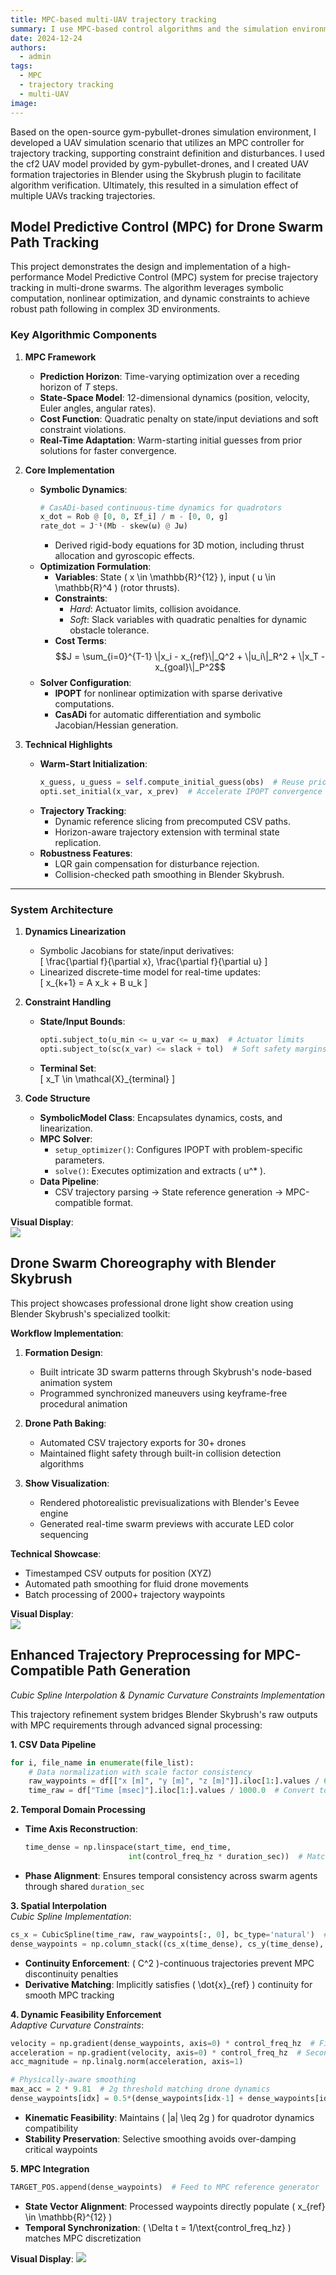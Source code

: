 ```yaml
---
title: MPC-based multi-UAV trajectory tracking
summary: I use MPC-based control algorithms and the simulation environment of gym-pybullet-drones to implement trajectory tracking for multi-UAV simulations!
date: 2024-12-24
authors:
  - admin
tags:
  - MPC
  - trajectory tracking
  - multi-UAV
image:
---
```


Based on the open-source gym-pybullet-drones simulation environment, I developed a UAV simulation scenario that utilizes an MPC controller for trajectory tracking, supporting constraint definition and disturbances. I used the cf2 UAV model provided by gym-pybullet-drones, and I created UAV formation trajectories in Blender using the Skybrush plugin to facilitate algorithm verification. Ultimately, this resulted in a simulation effect of multiple UAVs tracking trajectories. 

## Model Predictive Control (MPC) for Drone Swarm Path Tracking

This project demonstrates the design and implementation of a high-performance Model Predictive Control (MPC) system for precise trajectory tracking in multi-drone swarms. The algorithm leverages symbolic computation, nonlinear optimization, and dynamic constraints to achieve robust path following in complex 3D environments.  

### **Key Algorithmic Components**  
1. **MPC Framework**  
   - **Prediction Horizon**: Time-varying optimization over a receding horizon of $T$ steps.  
   - **State-Space Model**: 12-dimensional dynamics (position, velocity, Euler angles, angular rates).  
   - **Cost Function**: Quadratic penalty on state/input deviations and soft constraint violations.  
   - **Real-Time Adaptation**: Warm-starting initial guesses from prior solutions for faster convergence.  

2. **Core Implementation**  
   - **Symbolic Dynamics**:  
     ```python  
     # CasADi-based continuous-time dynamics for quadrotors  
     x_dot = Rob @ [0, 0, Σf_i] / m - [0, 0, g]  
     rate_dot = J⁻¹(Mb - skew(ω) @ Jω)  
     ```  
     - Derived rigid-body equations for 3D motion, including thrust allocation and gyroscopic effects.  
   - **Optimization Formulation**:  
     - **Variables**: State \( x \in \mathbb{R}^{12} \), input \( u \in \mathbb{R}^4 \) (rotor thrusts).  
     - **Constraints**:  
       - *Hard*: Actuator limits, collision avoidance.  
       - *Soft*: Slack variables with quadratic penalties for dynamic obstacle tolerance.  
     - **Cost Terms**:  
       $$J = \sum_{i=0}^{T-1} \|x_i - x_{ref}\|_Q^2 + \|u_i\|_R^2 + \|x_T - x_{goal}\|_P^2$$  
   - **Solver Configuration**:  
     - **IPOPT** for nonlinear optimization with sparse derivative computations.  
     - **CasADi** for automatic differentiation and symbolic Jacobian/Hessian generation.  

3. **Technical Highlights**  
   - **Warm-Start Initialization**:  
     ```python  
     x_guess, u_guess = self.compute_initial_guess(obs)  # Reuse prior solutions  
     opti.set_initial(x_var, x_prev)  # Accelerate IPOPT convergence  
     ```  
   - **Trajectory Tracking**:  
     - Dynamic reference slicing from precomputed CSV paths.  
     - Horizon-aware trajectory extension with terminal state replication.  
   - **Robustness Features**:  
     - LQR gain compensation for disturbance rejection.  
     - Collision-checked path smoothing in Blender Skybrush.  

---

### **System Architecture**  
1. **Dynamics Linearization**  
   - Symbolic Jacobians for state/input derivatives:  
     \[ \frac{\partial f}{\partial x}, \frac{\partial f}{\partial u} \]  
   - Linearized discrete-time model for real-time updates:  
     \[ x_{k+1} = A x_k + B u_k \]  

2. **Constraint Handling**  
   - **State/Input Bounds**:  
     ```python  
     opti.subject_to(u_min <= u_var <= u_max)  # Actuator limits  
     opti.subject_to(sc(x_var) <= slack + tol)  # Soft safety margins  
     ```  
   - **Terminal Set**:  
     \[ x_T \in \mathcal{X}_{terminal} \]  

3. **Code Structure**  
   - **SymbolicModel Class**: Encapsulates dynamics, costs, and linearization.  
   - **MPC Solver**:  
     - `setup_optimizer()`: Configures IPOPT with problem-specific parameters.  
     - `solve()`: Executes optimization and extracts \( u^* \).  
   - **Data Pipeline**:  
     - CSV trajectory parsing → State reference generation → MPC-compatible format.  

**Visual Display**:  
![](./7-1.gif)

## Drone Swarm Choreography with Blender Skybrush

This project showcases professional drone light show creation using Blender Skybrush's specialized toolkit:  

**Workflow Implementation**:  
1. **Formation Design**:  
   - Built intricate 3D swarm patterns through Skybrush's node-based animation system  
   - Programmed synchronized maneuvers using keyframe-free procedural animation  

2. **Drone Path Baking**:  
   - Automated CSV trajectory exports for 30+ drones  
   - Maintained flight safety through built-in collision detection algorithms  

3. **Show Visualization**:  
   - Rendered photorealistic previsualizations with Blender's Eevee engine  
   - Generated real-time swarm previews with accurate LED color sequencing  

**Technical Showcase**:  
- Timestamped CSV outputs for position (XYZ)   
- Automated path smoothing for fluid drone movements  
- Batch processing of 2000+ trajectory waypoints  

**Visual Display**:  
![](./1-2.gif)
## Enhanced Trajectory Preprocessing for MPC-Compatible Path Generation  
*Cubic Spline Interpolation & Dynamic Curvature Constraints Implementation*

This trajectory refinement system bridges Blender Skybrush's raw outputs with MPC requirements through advanced signal processing:

**1. CSV Data Pipeline**  
```python
for i, file_name in enumerate(file_list):
    # Data normalization with scale factor consistency
    raw_waypoints = df[["x [m]", "y [m]", "z [m]"]].iloc[1:].values / 6.0  # Maintain scaling factor
    time_raw = df["Time [msec]"].iloc[1:].values / 1000.0  # Convert to seconds
```

**2. Temporal Domain Processing**  
- **Time Axis Reconstruction**:  
  ```python
  time_dense = np.linspace(start_time, end_time, 
                         int(control_freq_hz * duration_sec))  # Match MPC control frequency
  ```  
- **Phase Alignment**: Ensures temporal consistency across swarm agents through shared `duration_sec`

**3. Spatial Interpolation**  
*Cubic Spline Implementation*:  
```python
cs_x = CubicSpline(time_raw, raw_waypoints[:, 0], bc_type='natural')  # Natural boundary conditions
dense_waypoints = np.column_stack((cs_x(time_dense), cs_y(time_dense), cs_z(time_dense)))
```  
- **Continuity Enforcement**: \( C^2 \)-continuous trajectories prevent MPC discontinuity penalties  
- **Derivative Matching**: Implicitly satisfies \( \dot{x}_{ref} \) continuity for smooth MPC tracking

**4. Dynamic Feasibility Enforcement**  
*Adaptive Curvature Constraints*:  
```python
velocity = np.gradient(dense_waypoints, axis=0) * control_freq_hz  # First derivative
acceleration = np.gradient(velocity, axis=0) * control_freq_hz  # Second derivative
acc_magnitude = np.linalg.norm(acceleration, axis=1)

# Physically-aware smoothing
max_acc = 2 * 9.81  # 2g threshold matching drone dynamics
dense_waypoints[idx] = 0.5*(dense_waypoints[idx-1] + dense_waypoints[idx+1])  # Local averaging
```  
- **Kinematic Feasibility**: Maintains \( \|a\| \leq 2g \) for quadrotor dynamics compatibility  
- **Stability Preservation**: Selective smoothing avoids over-damping critical waypoints

**5. MPC Integration**  
```python
TARGET_POS.append(dense_waypoints)  # Feed to MPC reference generator
```  
- **State Vector Alignment**: Processed waypoints directly populate \( x_{ref} \in \mathbb{R}^{12} \)  
- **Temporal Synchronization**: \( \Delta t = 1/\text{control\_freq\_hz} \) matches MPC discretization

**Visual Display**: 
![](./3-2.gif) 